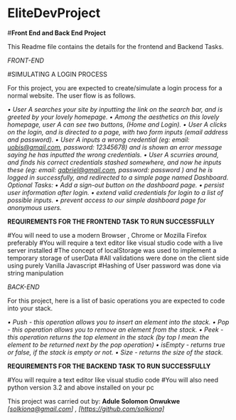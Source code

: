 # EliteDevProject
#**Front  End and Back End Project**

This Readme file contains the details for the frontend and Backend Tasks.

*FRONT-END*

#SIMULATING A LOGIN PROCESS 

For this project, you are expected to create/simulate a login process for a
normal website. The user flow is as follows.

*• User A searches your site by inputting the link on the search bar, and is
greeted by your lovely homepage.
• Among the aesthetics on this lovely homepage, user A can see two
buttons, (Home and Login).
• User A clicks on the login, and is directed to a page, with two form inputs
(email address and password).
• User A inputs a wrong credential (eg: email: uobis@gmail.com, password:
12345678) and is shown an error message saying he has inputted the
wrong credentials.
• User A scurries around, and finds his correct credentials stashed
somewhere, and now he inputs these (eg: email: gabriel@gmail.com,
password: password ) and he is logged in successfully, and redirected to
a simple page named Dashboard.
Optional Tasks:
• Add a sign-out button on the dashboard page.
• persist user information after login.
• extend valid credentials for login to a list of possible inputs.
• prevent access to our simple dashboard page for anonymous users.*

**REQUIREMENTS FOR THE FRONTEND TASK TO RUN SUCCESSFULLY**

#You will need to use a modern Browser , Chrome or Mozilla Firefox preferably
#You will require a text editor like visual studio code with a live server installed
#The concept of localStorage was used to implement a temporary storage of userData
#All validations were done on the client side using purely Vanilla Javascript 
#Hashing of User password was done via string manipulation

*BACK-END*

For this project, here is a list of basic operations you are expected to code into
your stack.

*• Push - this operation allows you to insert an element into the stack.
• Pop - this operation allows you to remove an element from the stack.
• Peek - this operation returns the top element in the stack (by top I mean
the element to be returned next by the pop operation)
• isEmpty - returns true or false, if the stack is empty or not.
• Size - returns the size of the stack.*

**REQUIREMENTS FOR THE BACKEND TASK TO RUN SUCCESSFULLY**

#You will require a text editor like visual studio code 
#You will also need python version 3.2 and above installed on your pc


This project was carried out by:
**Adule Solomon Onwukwe** *[solkiona@gmail.com] , [https://github.com/solkiona]*

